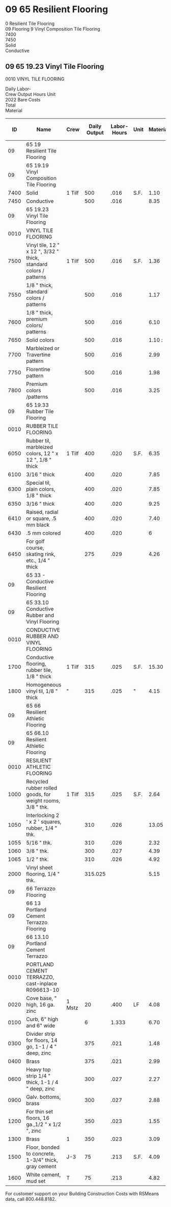 # 09 65 Resilient Flooring

0 Resilient Tile Flooring  
09 Flooring 9 Vinyl Composition Tile Flooring  
7400  
7450  
Solid  
Conductive  

## 09 65 19.23 Vinyl Tile Flooring

0010 VINYL TILE FLOORING

Daily Labor-  
Crew Output Hours Unit  
2022 Bare Costs  
Total  
Material  

| ID    | Name                                                                 | Crew   | Daily Output | Labor-Hours | Unit | Material | Labor | Equipment | Total   | Total Incl O&P |
|-------|----------------------------------------------------------------------|--------|--------------|-------------|------|----------|-------|-----------|---------|----------------|
| 09    | 65 19 Resilient Tile Flooring                                        |        |              |             |      |          |       |           |         |                |
| 09    | 65 19.19 Vinyl Composition Tile Flooring                             |        |              |             |      |          |       |           |         |                |
| 7400  | Solid                                                                | 1 Tilf | 500          | .016        | S.F. | 1.10     | .85   |           | 1.95    | 2.45           |
| 7450  | Conductive                                                           |        | 500          | .016        |      | 8.35     | .85   |           | 9.20    | 10.45          |
| 09    | 65 19.23 Vinyl Tile Flooring                                         |        |              |             |      |          |       |           |         |                |
| 0010  | VINYL TILE FLOORING                                                  |        |              |             |      |          |       |           |         |                |
| 7500  | Vinyl tile, 12 " x 12 ", 3/32 " thick, standard colors / patterns    | 1 Tilf | 500          | .016        | S.F. | 1.36     | .85   |           | 22002   | 2.74           |
| 7550  | 1/8 " thick, standard colors / patterns                              |        | 500          | .016        |      | 1.17     | .85   |           | 2.02    | 2.53           |
| 7600  | 1/8 " thick, premium colors/ patterns                                |        | 500          | .016        |      | 6.10     | .85   |           | 6.95    | 7.95           |
| 7650  | Solid colors                                                         |        | 500          | .016        |      | 1.10 :   | .85   |           | 1.95    | 2.45           |
| 7700  | Marbleized or Travertine pattern                                     |        | 500          | .016        |      | 2.99     | .85   |           | 3.84    | 4.53           |
| 7750  | Florentine pattern                                                   |        | 500          | .016        |      | 1.98     | .85   |           | 2.83    | 3.42           |
| 7800  | Premium colors /patterns                                             |        | 500          | .016        |      | 3.25     | .85   |           | 4.10    | 4.82           |
| 09    | 65 19.33 Rubber Tile Flooring                                        |        |              |             |      |          |       |           |         |                |
| 0010  | RUBBER TILE FLOORING                                                 |        |              |             |      |          |       |           |         |                |
| 6050  | Rubber til, marbleized colors, 12 " x 12 ", 1/8 " thick              | 1 Tilf | 400          | .020        | S.F. | 6.35     | 1.06  |           | 7.499   | 8.55           |
| 6100  | 3/16 " thick                                                         |        | 400          | .020        |      | 7.85     | 1.06  |           | 8.91    | 10.20          |
| 6300  | Special til, plain colors, 1/8 " thick                               |        | 400          | .020        |      | 7.85     | 1.06  |           | 8.91    | 10.20          |
| 6350  | 3/16 " thick                                                         |        | 400          | .020        |      | 9.25     | 1.06  |           | 10.31   | 11.75          |
| 6410  | Raised, radial or square, .5 mm black                                |        | 400          | .020        |      | 7.40     | 1.06  |           | 8.46    | 9.70           |
| 6430  | .5 mm colored                                                        |        | 400          | .020        |      | 6        | 1.06  |           | 7.06    | 8.15           |
| 6450  | For golf course, skating rink, etc., 1/4 " thick                     |        | 275          | .029        |      | 4.26     | 1.55  |           | 5.81    | 6.95           |
| 09    | 65 33 - Conductive Resilient Flooring                                |        |              |             |      |          |       |           |         |                |
| 09    | 65 33.10 Conductive Rubber and Vinyl Flooring                        |        |              |             |      |          |       |           |         |                |
| 0010  | CONDUCTIVE RUBBER AND VINYL FLOORING                                 |        |              |             |      |          |       |           | 1335    |                |
| 1700  | Conductive flooring, rubber tile, 1/8 " thick                        | 1 Tilf | 315          | .025        | S.F. | 15.30    | 1.35  |           | 16.65   | 18.80          |
| 1800  | Homogeneous vinyl til, 1/8 " thick                                   | "      | 315          | .025        | "    | 4.15     | 1.35  |           | 5.50    | 6.55           |
| 09    | 65 66 Resilient Athletic Flooring                                    |        |              |             |      |          |       |           |         |                |
| 09    | 65 66.10 Resilient Athletic Flooring                                 |        |              |             |      |          |       |           |         |                |
| 0010  | RESILIENT ATHLETIC FLOORING                                          |        |              |             |      |          |       |           |         |                |
| 1000  | Recycled rubber rolled goods, for weight rooms, 3/8 " thk.           | 1 Tilf | 315          | .025        | S.F. | 2.64     | 1.35  |           | 3.99    | 4.87           |
| 1050  | Interlocking 2 ' x 2 ' squares, rubber, 1/4 " thk.                   |        | 310          | .026        |      | 13.05    | 1.37  |           | 14.42   | 16.35          |
| 1055  | 5/16 " thk.                                                          |        | 310          | .026        |      | 2.32     | 1.37  |           | 3.69    | 4.55           |
| 1060  | 3/8 " thk.                                                           |        | 300          | .027        |      | 4.39     | 1.42  |           | 5.81    | 6.90           |
| 1065  | 1/2 " thk.                                                           |        | 310          | .026        |      | 4.92     | 1.37  |           | 6.29    | 7.40           |
| 2000  | Vinyl sheet flooring, 1/4 " thk.                                     |        | 315.025      |             |      | 5.15     | 1.35  |           | 6.50    | 7.65           |
| 09    | 66 Terrazzo Flooring                                                 |        |              |             |      |          |       |           |         |                |
| 09    | 66 13 Portland Cement Terrazzo Flooring                              |        |              |             |      |          |       |           |         |                |
| 09    | 66 13.10 Portland Cement Terrazzo                                    |        |              |             |      |          |       |           |         |                |
| 0010  | PORTLAND CEMENT TERRAZZO, cast-inplace R096613-10                    |        |              |             |      |          |       |           |         |                |
| 0020  | Cove base, " high, 16 ga. zinc                                       | 1 Mstz | 20           | .400        | LF   | 4.08     | 21.50 |           | 25.58   | 35.50          |
| 0100  | Curb, 6" high and 6" wide                                            |        | 6            | 1.333       |      | 6.70     | 71    |           | 77.70   | 111            |
| 0300  | Divider strip for floors, 14 go, 1-1 / 4 " deep, zinc                |        | 375          | .021        |      | 1.48     | 1.14  |           | 2.62    | 3.29           |
| 0400  | Brass                                                                |        | 375          | .021        |      | 2.99     | 1.14  |           | 4.13    | 4.95           |
| 0600  | Heavy top strip 1/4 " thick, 1-1 / 4 " deep, zinc                    |        | 300          | .027        |      | 2.27     | 1.42  |           | 3.69    | 4.58           |
| 0900  | Galv. bottoms, brass                                                 |        | 300          | .027        |      | 2.88     | 1.42  |           | 4.30    | 5.25           |
| 1200  | For thin set floors, 16 ga.,1/2 " x 1/2 ", zinc                      |        | 350          | .023        |      | 1.55     | 1.22  |           | 2.77    | 3.49           |
| 1300  | Brass                                                                | 1      | 350          | .023        |      | 3.09     | 1.22  |           | 4.31    | 5.20           |
| 1500  | Floor, bonded to concrete, 1-3/4" thick, gray cement                 | J-3    | 75           | .213        | S.F. | 4.09     | 10.45 | 3.19      | 17.73   | 23.50          |
| 1600  | White cement, mud set                                                | T      | 75           | .213        |      | 4.82     | 10.45 | 3.19      | 18.46   | 24             |

For customer support on your Building Construction Costs with RSMeans data, call 800.448.8182.